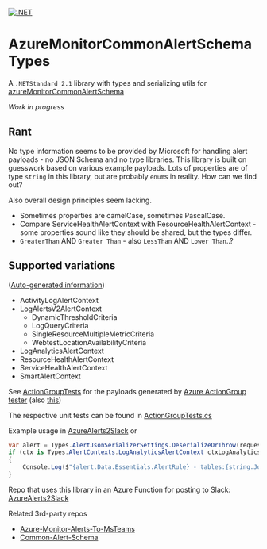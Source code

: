 [![.NET](https://github.com/JWMB/AzureMonitorCommonAlertSchemaTypes/actions/workflows/dotnet.yml/badge.svg)](https://github.com/JWMB/AzureMonitorCommonAlertSchemaTypes/actions/workflows/dotnet.yml)

# AzureMonitorCommonAlertSchemaTypes
A `.NETStandard 2.1` library with types and serializing utils for [azureMonitorCommonAlertSchema](https://learn.microsoft.com/en-us/azure/azure-monitor/alerts/alerts-common-schema-definitions)

*Work in progress*

## Rant
No type information seems to be provided by Microsoft for handling alert payloads - no JSON Schema and no type libraries. This library is built on guesswork based on various example payloads. Lots of properties are of type `string` in this library, but are probably `enum`s in reality. How can we find out?

Also overall design principles seem lacking.
* Sometimes properties are camelCase, sometimes PascalCase.
* Compare ServiceHealthAlertContext with ResourceHealthAlertContext - some properties sound like they should be shared, but the types differ. 
* `GreaterThan` AND `Greater Than` - also `LessThan` AND `Lower Than`..?

## Supported variations
([Auto-generated information](/Tests/GenerateDocumentation.cs))
<!-- BEGIN:Variants -->
* ActivityLogAlertContext
* LogAlertsV2AlertContext
	* DynamicThresholdCriteria
	* LogQueryCriteria
	* SingleResourceMultipleMetricCriteria
	* WebtestLocationAvailabilityCriteria
* LogAnalyticsAlertContext
* ResourceHealthAlertContext
* ServiceHealthAlertContext
* SmartAlertContext
<!-- END:Variants -->

See [ActionGroupTests](/Tests/Json/ActionGroupTests) for the payloads generated by [Azure ActionGroup tester](https://learn.microsoft.com/en-us/azure/azure-monitor/alerts/action-groups#test-an-action-group-in-the-azure-portal-preview) (also [this](https://learn.microsoft.com/en-us/azure/azure-monitor/alerts/alerts-common-schema-test-action-definitions))

The respective unit tests can be found in [ActionGroupTests.cs](/Tests/ActionGroupTests.cs)

Example usage in [AzureAlerts2Slack](https://github.com/JWMB/AzureAlerts2Slack/blob/main/AlertInfo.cs)
or
```C#
var alert = Types.AlertJsonSerializerSettings.DeserializeOrThrow(requestBody);
if (ctx is Types.AlertContexts.LogAnalyticsAlertContext ctxLogAnalytics)
{
    Console.Log($"{alert.Data.Essentials.AlertRule} - tables:{string.Join(", ", ctxLogAnalytics.SearchResults.Tables.Select(o => o.Name))}");
}
```

Repo that uses this library in an Azure Function for posting to Slack: [AzureAlerts2Slack](https://github.com/JWMB/AzureAlerts2Slack/blob/main/AlertInfo.cs) 

Related 3rd-party repos
* [Azure-Monitor-Alerts-To-MsTeams](https://github.com/Brink-Software/Azure-Monitor-Alerts-To-MsTeams)
* [Common-Alert-Schema](https://github.com/scautomation/Common-Alert-Schema)

